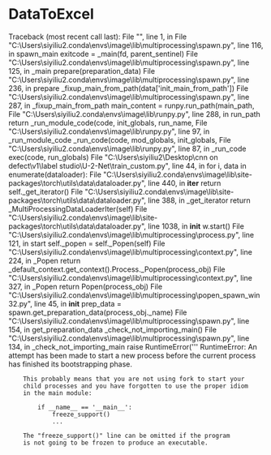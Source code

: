 # DataToExcel

Traceback (most recent call last):
  File "<string>", line 1, in <module>
  File "C:\Users\siyiliu2\.conda\envs\image\lib\multiprocessing\spawn.py", line 116, in spawn_main
    exitcode = _main(fd, parent_sentinel)
  File "C:\Users\siyiliu2\.conda\envs\image\lib\multiprocessing\spawn.py", line 125, in _main
    prepare(preparation_data)
  File "C:\Users\siyiliu2\.conda\envs\image\lib\multiprocessing\spawn.py", line 236, in prepare
    _fixup_main_from_path(data['init_main_from_path'])
  File "C:\Users\siyiliu2\.conda\envs\image\lib\multiprocessing\spawn.py", line 287, in _fixup_main_from_path
    main_content = runpy.run_path(main_path,
  File "C:\Users\siyiliu2\.conda\envs\image\lib\runpy.py", line 288, in run_path
    return _run_module_code(code, init_globals, run_name,
  File "C:\Users\siyiliu2\.conda\envs\image\lib\runpy.py", line 97, in _run_module_code
    _run_code(code, mod_globals, init_globals,
  File "C:\Users\siyiliu2\.conda\envs\image\lib\runpy.py", line 87, in _run_code
    exec(code, run_globals)
  File "C:\Users\siyiliu2\Desktop\cnn on defect\v1\label studio\U-2-Net\train_custom.py", line 44, in <module>
    for i, data in enumerate(dataloader):
  File "C:\Users\siyiliu2\.conda\envs\image\lib\site-packages\torch\utils\data\dataloader.py", line 440, in __iter__
    return self._get_iterator()
  File "C:\Users\siyiliu2\.conda\envs\image\lib\site-packages\torch\utils\data\dataloader.py", line 388, in _get_iterator
    return _MultiProcessingDataLoaderIter(self)
  File "C:\Users\siyiliu2\.conda\envs\image\lib\site-packages\torch\utils\data\dataloader.py", line 1038, in __init__
    w.start()
  File "C:\Users\siyiliu2\.conda\envs\image\lib\multiprocessing\process.py", line 121, in start
    self._popen = self._Popen(self)
  File "C:\Users\siyiliu2\.conda\envs\image\lib\multiprocessing\context.py", line 224, in _Popen
    return _default_context.get_context().Process._Popen(process_obj)
  File "C:\Users\siyiliu2\.conda\envs\image\lib\multiprocessing\context.py", line 327, in _Popen
    return Popen(process_obj)
  File "C:\Users\siyiliu2\.conda\envs\image\lib\multiprocessing\popen_spawn_win32.py", line 45, in __init__
    prep_data = spawn.get_preparation_data(process_obj._name)
  File "C:\Users\siyiliu2\.conda\envs\image\lib\multiprocessing\spawn.py", line 154, in get_preparation_data
    _check_not_importing_main()
  File "C:\Users\siyiliu2\.conda\envs\image\lib\multiprocessing\spawn.py", line 134, in _check_not_importing_main
    raise RuntimeError('''
RuntimeError:
        An attempt has been made to start a new process before the
        current process has finished its bootstrapping phase.

        This probably means that you are not using fork to start your
        child processes and you have forgotten to use the proper idiom
        in the main module:

            if __name__ == '__main__':
                freeze_support()
                ...

        The "freeze_support()" line can be omitted if the program
        is not going to be frozen to produce an executable.
